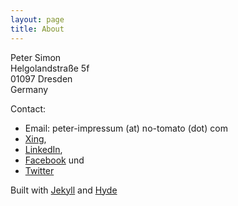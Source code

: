 ```yaml
---
layout: page
title: About
---
```


Peter Simon<br>
Helgolandstraße 5f<br>
01097 Dresden<br>
Germany

Contact: 

* Email: peter-impressum (at) no-tomato (dot) com
* [Xing](https://www.xing.com/profile/Peter_Simon5), 
* [LinkedIn](http://de.linkedin.com/pub/peter-simon/2b/940/378/),
* [Facebook](https://www.facebook.com/peter.simon.507) und 
* [Twitter](https://twitter.com/no_tomato_)


Built with [Jekyll](http://jekyllrb.com) and [Hyde](http://hyde.getpoole.com)

